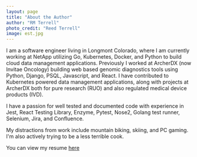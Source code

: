 ```yaml
---
layout: page
title: "About the Author"
author: "RM Terrell"
photo_credit: "Reed Terrell"
image: est.jpg
---
```


I am a software engineer living in Longmont Colorado, where I am currently working at NetApp utilizing Go, Kubernetes, Docker, and Python to build cloud data management applications. Previously I worked at ArcherDX (now Invitae Oncology) building web based genomic diagnostics tools using Python, Django, PSQL, Javascript, and React. I have contributed to Kubernetes powered data management applications, along with projects at ArcherDX both for pure research (RUO) and also regulated medical device products (IVD).

I have a passion for well tested and documented code with experience in Jest, React Testing Library, Enzyme, Pytest, Nose2, Golang test runner, Selenium, Jira, and Confluence.

My distractions from work include mountain biking, skiing, and PC gaming. I'm also actively trying to be a less terrible cook.

You can view my resume [here](https://docs.google.com/document/d/e/2PACX-1vTCjtVrsujS2JJ5bD-6A8hgdf03KZP6U41bS71waUa8rK8cTG4kwiCbQ8q3FeLgpRd6zRPDUMWldm9v/pub)
